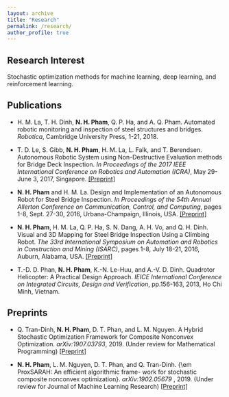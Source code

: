 ```yaml
---
layout: archive
title: "Research"
permalink: /research/
author_profile: true
---
```


<script>
function showhide(id) {
  var e = document.getElementById(id);
  e.style.display = (e.style.display == 'block') ? 'none' : 'block';
}  
</script>

## Research Interest

Stochastic optimization methods for machine learning, deep learning, and reinforcement learning.

## Publications

- H. M. La, T. H. Dinh, **N. H. Pham**, Q. P. Ha, and A. Q. Pham. Automated robotic monitoring and inspection of steel structures and bridges. *Robotica*, Cambridge University Press, 1-21, 2018.

- T. D. Le, S. Gibb, **N. H. Pham**, H. M. La, L. Falk, and T.  Berendsen. Autonomous Robotic System using Non-Destructive Evaluation methods for Bridge Deck Inspection. *In Proceedings of the 2017 IEEE International Conference on Robotics and Automation (ICRA)*, May 29-June 3, 2017, Singapore. <a href="https://www.researchgate.net/profile/Hung_La/publication/316190868_Autonomous_Robotic_System_using_Non-Destructive_Evaluation_methods_for_Bridge_Deck_Inspection/links/58fb75e30f7e9ba3ba523d10/Autonomous-Robotic-System-using-Non-Destructive-Evaluation-methods-for-Bridge-Deck-Inspection.pdf" target="_blank">[Preprint]</a>

- **N. H. Pham** and H. M. La. Design and Implementation of an Autonomous Robot for Steel Bridge Inspection. *In Proceedings of the 54th Annual Allerton Conference on Communication, Control, and Computing*, pages 1-8, Sept. 27-30, 2016, Urbana-Champaign, Illinois, USA. <a href="https://www.researchgate.net/profile/Nhan_Pham8/publication/313692693_Design_and_implementation_of_an_autonomous_robot_for_steel_bridge_inspection/links/5c66460b45851582c3e97be9/Design-and-implementation-of-an-autonomous-robot-for-steel-bridge-inspection.pdf" target="_blank">[Preprint]</a>

- **N. H. Pham**, H. M. La, Q. P. Ha, S. N. Dang, A. H. Vo, and Q. H. Dinh. Visual and 3D Mapping for Steel Bridge Inspection Using a Climbing Robot. *The 33rd International Symposium on Automation and Robotics in Construction and Mining (ISARC)*, pages 1-8, July 18-21, 2016, Auburn, Alabama, USA. <a href="http://www.iaarc.org/publications/fulltext/ISARC2016-Paper029.pdf" target="_blank">[Preprint]</a>

- T.-D. D. Phan, **N. H. Pham**, K.-N. Le-Huu, and A.-V. D. Dinh. Quadrotor Helicopter: A Practical Design Approach. *IEICE International Conference on Integrated Circuits, Design and Verification*, pp.156-163, 2013, Ho Chi Minh, Vietnam.

## Preprints

- Q. Tran-Dinh, **N. H. Pham**, D. T. Phan, and L. M. Nguyen. A Hybrid Stochastic Optimization Framework for Composite Nonconvex Optimization. *arXiv:1907.03793*, 2019. (Under review for Mathematical Programming) <a href="https://arxiv.org/pdf/1907.03793" target="_blank">[Preprint]</a>

- **N. H. Pham**, L. M. Nguyen, D. T. Phan, and Q. Tran-Dinh. {\em ProxSARAH: An efficient algorithmic frame- work for stochastic composite nonconvex optimization}. *arXiv:1902.05679* , 2019. (Under review for Journal of Machine Learning Research) <a href="https://arxiv.org/pdf/1902.05679" target="_blank">[Preprint]</a>
